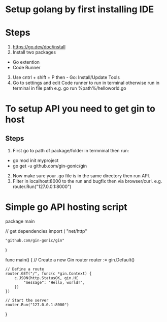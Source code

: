 # Setup golang by first installing IDE

# Steps
1. https://go.dev/doc/install
2. Install two packages
- Go extention
- Code Runner
3. Use cntrl + shift + P then - Go: Install/Update Tools
4. Go to settings and edit Code runner to run in terminal otherwise run in terminal in file path e.g. go run %path%/helloworld.go


# To setup API you need to get gin to host
## Steps
1. First go to path of package/folder in termninal then run:
- go mod init myproject
- go get -u github.com/gin-gonic/gin
2. Now make sure your .go file is in the same directory then run API.
3. Filter in localhost:8000 to the run and bugfix then via browser/curl. e.g. router.Run("127.0.0.1:8000")

# Simple go API hosting script
package main

// get dependencies
import (
	"net/http"

	"github.com/gin-gonic/gin"
)

func main() {
	// Create a new Gin router
	router := gin.Default()

	// Define a route
	router.GET("/", func(c *gin.Context) {
		c.JSON(http.StatusOK, gin.H{
			"message": "Hello, world!",
		})
	})

	// Start the server
	router.Run("127.0.0.1:8000")
}